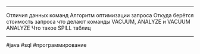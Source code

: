***
Отличия данных команд
Алгоритм оптимизации запроса
Откуда берётся стоимость запроса
что делают команды VACUUM, ANALYZE и VACUUM ANALYZE
Что такое SPlLL таблиц

***
#java #sql #программирование 